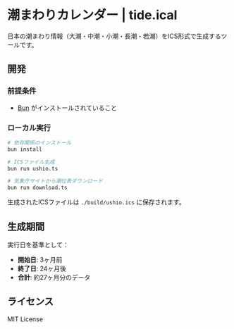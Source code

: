 # 潮まわりカレンダー | tide.ical

日本の潮まわり情報（大潮・中潮・小潮・長潮・若潮）をICS形式で生成するツールです。

## 開発

### 前提条件

- [Bun](https://bun.sh/) がインストールされていること

### ローカル実行

```bash
# 依存関係のインストール
bun install

# ICSファイル生成
bun run ushio.ts

# 気象庁サイトから潮位表ダウンロード
bun run download.ts
```

生成されたICSファイルは `./build/ushio.ics` に保存されます。

## 生成期間

実行日を基準として：
- **開始日**: 3ヶ月前
- **終了日**: 24ヶ月後
- **合計**: 約27ヶ月分のデータ

## ライセンス

MIT License
